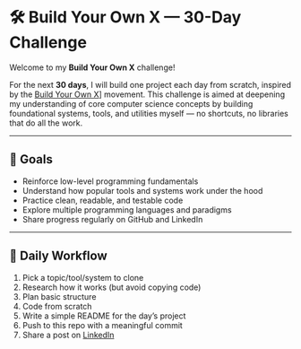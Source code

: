 # 🛠️ Build Your Own X — 30-Day Challenge

Welcome to my **Build Your Own X** challenge!

For the next **30 days**, I will build one project each day from scratch, inspired by the [Build Your Own X](https://codingchallenges.fyi/challenges/intro/)] movement. This challenge is aimed at deepening my understanding of core computer science concepts by building foundational systems, tools, and utilities myself — no shortcuts, no libraries that do all the work.

---
## 🎯 Goals

- Reinforce low-level programming fundamentals
- Understand how popular tools and systems work under the hood
- Practice clean, readable, and testable code
- Explore multiple programming languages and paradigms
- Share progress regularly on GitHub and LinkedIn

---

## 🔄 Daily Workflow

1. Pick a topic/tool/system to clone
2. Research how it works (but avoid copying code)
3. Plan basic structure
4. Code from scratch
5. Write a simple README for the day’s project
6. Push to this repo with a meaningful commit
7. Share a post on [LinkedIn](https://www.linkedin.com/)
